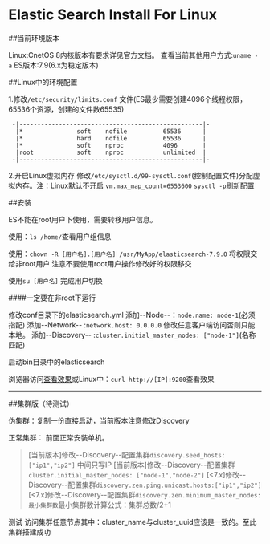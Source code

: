 # Elastic Search Install For Linux
##当前环境版本

  Linux:CnetOS 8内核版本有要求详见官方文档。
  查看当前其他用户方式:`uname -a`
  ES版本:7.9(6.x为稳定版本)

##Linux中的环境配置

  1.修改`/etc/security/limits.conf` 文件(ES最少需要创建4096个线程权限，65536个资源，创建的文件数65535)
  
     -|---------------------------------------------------|-
      |*               soft    nofile          65536      |
      |*               hard    nofile          65536      |
      |*               soft    nproc           4096       |
      |root            soft    nproc           unlimited  |
     -|---------------------------------------------------|-
     
  2.开启Linux虚拟内存
      修改`/etc/sysctl.d/99-sysctl.conf`(控制配置文件)分配虚拟内存。注：Linux默认不开启
                  `vm.max_map_count=6553600`
      `sysctl -p`刷新配置
        
##安装

  ES不能在root用户下使用，需要转移用户信息。
    
  使用：`ls /home/`查看用户组信息
    
  使用：`chown -R [用户名].[用户名] /usr/MyApp/elasticsearch-7.9.0` 将权限交给非root用户
  注意不要使用root用户操作修改好的权限移交
    
  使用`su [用户名]` 完成用户切换
  
  ####一定要在非root下运行
    
  修改conf目录下的elasticsearch.yml
      添加--Node--：`node.name: node-1`(必须指配)
      添加--Network-- :`network.host: 0.0.0.0`
      修改任意客户端访问否则只能本地。
      添加--Discovery-- :`cluster.initial_master_nodes: ["node-1"]`(名称匹配)
        
  启动bin目录中的elasticsearch
    
  浏览器访问[查看效果](http://192.168.84.25:9300)或Linux中：`curl http://[IP]:9200`查看效果 
  
----------------------------------------------------------------------------------------------------------------

##集群版（待测试）

  伪集群：复制一份直接启动，当前版本注意修改Discovery
  
  正常集群：
    前面正常安装单机。
>    [当前版本]修改--Discovery--配置集群`discovery.seed_hosts: ["ip1","ip2"]` 中间只写IP
>    [当前版本]修改--Discovery--配置集群`cluster.initial_master_nodes: ["node-1","node-2"]`
>    [<7.x]修改--Discovery--配置集群`discovery.zen.ping.unicast.hosts:["ip1","ip2"]`
>    [<7.x]修改--Discovery--配置集群`discovery.zen.minimum_master_nodes:最小集群数`最小集群数计算公式：集群总数/2+1
    
  测试
    访问集群任意节点其中：cluster_name与cluster_uuid应该是一致的。至此集群搭建成功
    